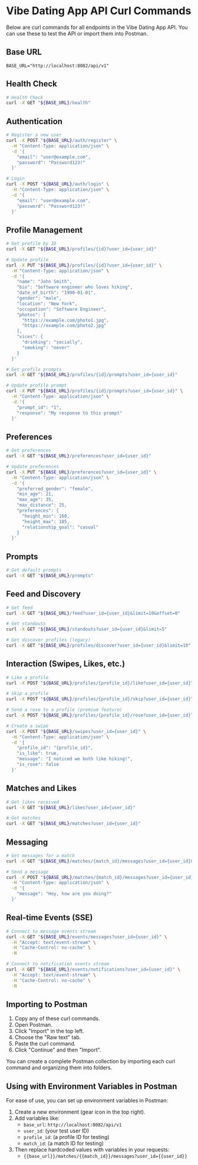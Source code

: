 # Vibe Dating App API Curl Commands

Below are curl commands for all endpoints in the Vibe Dating App API. You can use these to test the API or import them into Postman.

## Base URL

```
BASE_URL="http://localhost:8082/api/v1"
```

## Health Check

```bash
# Health Check
curl -X GET "${BASE_URL}/health"
```

## Authentication

```bash
# Register a new user
curl -X POST "${BASE_URL}/auth/register" \
  -H "Content-Type: application/json" \
  -d '{
    "email": "user@example.com",
    "password": "Password123!"
  }'

# Login
curl -X POST "${BASE_URL}/auth/login" \
  -H "Content-Type: application/json" \
  -d '{
    "email": "user@example.com",
    "password": "Password123!"
  }'
```

## Profile Management

```bash
# Get profile by ID
curl -X GET "${BASE_URL}/profiles/{id}?user_id={user_id}"

# Update profile
curl -X PUT "${BASE_URL}/profiles/{id}?user_id={user_id}" \
  -H "Content-Type: application/json" \
  -d '{
    "name": "John Smith",
    "bio": "Software engineer who loves hiking",
    "date_of_birth": "1990-01-01",
    "gender": "male",
    "location": "New York",
    "occupation": "Software Engineer",
    "photos": [
      "https://example.com/photo1.jpg",
      "https://example.com/photo2.jpg"
    ],
    "vices": {
      "drinking": "socially",
      "smoking": "never"
    }
  }'

# Get profile prompts
curl -X GET "${BASE_URL}/profiles/{id}/prompts?user_id={user_id}"

# Update profile prompt
curl -X PUT "${BASE_URL}/profiles/{id}/prompts?user_id={user_id}" \
  -H "Content-Type: application/json" \
  -d '{
    "prompt_id": "1",
    "response": "My response to this prompt"
  }'
```

## Preferences

```bash
# Get preferences
curl -X GET "${BASE_URL}/preferences?user_id={user_id}"

# Update preferences
curl -X PUT "${BASE_URL}/preferences?user_id={user_id}" \
  -H "Content-Type: application/json" \
  -d '{
    "preferred_gender": "female",
    "min_age": 21,
    "max_age": 35,
    "max_distance": 25,
    "preferences": {
      "height_min": 160,
      "height_max": 185,
      "relationship_goal": "casual"
    }
  }'
```

## Prompts

```bash
# Get default prompts
curl -X GET "${BASE_URL}/prompts"
```

## Feed and Discovery

```bash
# Get feed
curl -X GET "${BASE_URL}/feed?user_id={user_id}&limit=10&offset=0"

# Get standouts
curl -X GET "${BASE_URL}/standouts?user_id={user_id}&limit=5"

# Get discover profiles (legacy)
curl -X GET "${BASE_URL}/profiles/discover?user_id={user_id}&limit=10"
```

## Interaction (Swipes, Likes, etc.)

```bash
# Like a profile
curl -X POST "${BASE_URL}/profiles/{profile_id}/like?user_id={user_id}"

# Skip a profile
curl -X POST "${BASE_URL}/profiles/{profile_id}/skip?user_id={user_id}"

# Send a rose to a profile (premium feature)
curl -X POST "${BASE_URL}/profiles/{profile_id}/rose?user_id={user_id}"

# Create a swipe
curl -X POST "${BASE_URL}/swipes?user_id={user_id}" \
  -H "Content-Type: application/json" \
  -d '{
    "profile_id": "{profile_id}",
    "is_like": true,
    "message": "I noticed we both like hiking!",
    "is_rose": false
  }'
```

## Matches and Likes

```bash
# Get likes received
curl -X GET "${BASE_URL}/likes?user_id={user_id}"

# Get matches
curl -X GET "${BASE_URL}/matches?user_id={user_id}"
```

## Messaging

```bash
# Get messages for a match
curl -X GET "${BASE_URL}/matches/{match_id}/messages?user_id={user_id}&limit=20&offset=0"

# Send a message
curl -X POST "${BASE_URL}/matches/{match_id}/messages?user_id={user_id}" \
  -H "Content-Type: application/json" \
  -d '{
    "message": "Hey, how are you doing?"
  }'
```

## Real-time Events (SSE)

```bash
# Connect to message events stream
curl -X GET "${BASE_URL}/events/messages?user_id={user_id}" \
  -H "Accept: text/event-stream" \
  -H "Cache-Control: no-cache" \
  -N

# Connect to notification events stream
curl -X GET "${BASE_URL}/events/notifications?user_id={user_id}" \
  -H "Accept: text/event-stream" \
  -H "Cache-Control: no-cache" \
  -N
```

## Importing to Postman

1. Copy any of these curl commands.
2. Open Postman.
3. Click "Import" in the top left.
4. Choose the "Raw text" tab.
5. Paste the curl command.
6. Click "Continue" and then "Import".

You can create a complete Postman collection by importing each curl command and organizing them into folders.

## Using with Environment Variables in Postman

For ease of use, you can set up environment variables in Postman:

1. Create a new environment (gear icon in the top right).
2. Add variables like:
   - `base_url`: `http://localhost:8082/api/v1`
   - `user_id`: (your test user ID)
   - `profile_id`: (a profile ID for testing)
   - `match_id`: (a match ID for testing)
3. Then replace hardcoded values with variables in your requests:
   - `{{base_url}}/matches/{{match_id}}/messages?user_id={{user_id}}`
